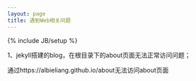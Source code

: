 ```yaml
---
layout: page
title: 遇到Web相关问题
---
```

{% include JB/setup %}

1、jekyll搭建的blog，在根目录下的about页面无法正常访问问题；

通过https://albieliang.github.io/about无法访问about页面
